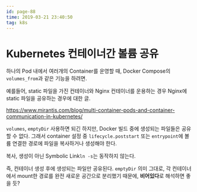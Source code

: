 ```yaml
---
id: page-88
time: 2019-03-21 23:40:50
tag: k8s
---
```


# Kubernetes 컨테이너간 볼륨 공유

하나의 Pod 내에서 여러개의 Container를 운영할 때,
Docker Compose의 `volumes_from`과 같은 기능을 하려면.

예를들어, static 파일을 가진 컨테이너와 Nginx 컨테이너를
운용하는 경우 Nginx에 static 파일을 공유하는 경우에 대한 글.

https://www.mirantis.com/blog/multi-container-pods-and-container-communication-in-kubernetes/

`volumes`, `emptyDir` 사용하면 되긴 하지만, Docker 빌드 중에 생성되는 파일들은 공유할 수 없다.
그래서 container 설정 중 `lifecycle.poststart` 또는
`entrypoint`에 볼륨 연결한 경로에 파일을 복사하거나 생성해야 한다.

복사, 생성이 아닌 Symbolic Link`ln -s`는 동작하지 않는다.

즉, 컨테이너 생성 후에 생성되는 파일만 공유된다.
`emptyDir` 의미 그대로, 각 컨테이너에서 mount한 경로를 완전 새로운 공간으로 분리했기 때문에,
**비어있다**로 해석하면 좋을 듯?
